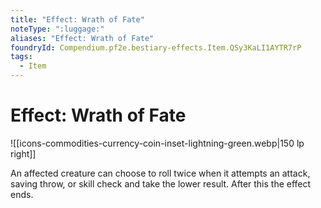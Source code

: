```yaml
---
title: "Effect: Wrath of Fate"
noteType: ":luggage:"
aliases: "Effect: Wrath of Fate"
foundryId: Compendium.pf2e.bestiary-effects.Item.QSy3KaLI1AYTR7rP
tags:
  - Item
---
```


# Effect: Wrath of Fate
![[icons-commodities-currency-coin-inset-lightning-green.webp|150 lp right]]

An affected creature can choose to roll twice when it attempts an attack, saving throw, or skill check and take the lower result. After this the effect ends.
